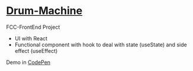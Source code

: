 # [Drum-Machine](https://www.freecodecamp.org/learn/front-end-libraries/front-end-libraries-projects/build-a-drum-machine)
FCC-FrontEnd Project
- UI with React 
- Functional component with hook to deal with state (useState) and side effect (useEffect)

Demo in [CodePen](https://codepen.io/jackylearn/pen/BaRGoXz)


